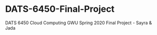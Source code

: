 # DATS-6450-Final-Project
DATS 6450 Cloud Computing GWU Spring 2020 Final Project - Sayra &amp; Jada
